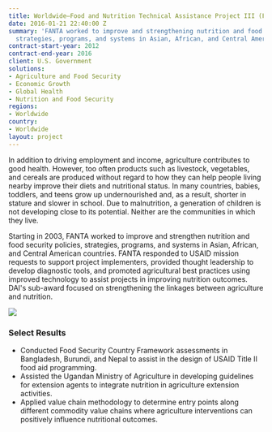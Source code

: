 ```yaml
---
title: Worldwide—Food and Nutrition Technical Assistance Project III (FANTA III)
date: 2016-01-21 22:40:00 Z
summary: 'FANTA worked to improve and strengthening nutrition and food security policies,
  strategies, programs, and systems in Asian, African, and Central American countries. '
contract-start-year: 2012
contract-end-year: 2016
client: U.S. Government
solutions:
- Agriculture and Food Security
- Economic Growth
- Global Health
- Nutrition and Food Security
regions:
- Worldwide
country:
- Worldwide
layout: project
---
```


In addition to driving employment and income, agriculture contributes to good health. However, too often products such as livestock, vegetables, and cereals are produced without regard to how they can help people living nearby improve their diets and nutritional status. In many countries, babies, toddlers, and teens grow up undernourished and, as a result, shorter in stature and slower in school. Due to malnutrition, a generation of children is not developing close to its potential. Neither are the communities in which they live.

Starting in  2003, FANTA worked to improve and strengthen nutrition and food security policies, strategies, programs, and systems in Asian, African, and Central American countries. FANTA responded to USAID mission requests to support project implementers, provided thought leadership to develop diagnostic tools, and promoted agricultural best practices using improved technology to assist projects in improving nutrition outcomes. DAI's sub-award focused on strengthening the linkages between agriculture and nutrition.

![][1]

### Select Results

* Conducted Food Security Country Framework assessments in Bangladesh, Burundi, and Nepal to assist in the design of USAID Title II food aid programming.
* Assisted the Ugandan Ministry of Agriculture in developing guidelines for extension agents to integrate nutrition in agriculture extension activities.
* Applied value chain methodology to determine entry points along different commodity value chains where agriculture interventions can positively influence nutritional outcomes.

[1]: https://assetify-dai.com/projects/WorldwideFANTAGuatemala.gif
